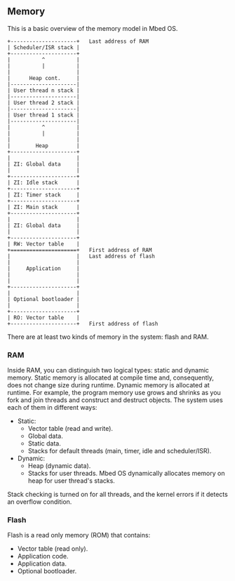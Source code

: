 ## Memory

This is a basic overview of the memory model in Mbed OS.

```
+---------------------+   Last address of RAM
| Scheduler/ISR stack |
+---------------------+
|          ^          |
|          |          |
|                     |
|      Heap cont.     |
|---------------------|
| User thread n stack |
|---------------------|
| User thread 2 stack |
|---------------------|
| User thread 1 stack |
|---------------------|
|          ^          |
|          |          |
|                     |
|        Heap         |
+---------------------+
|                     |
| ZI: Global data     |
|                     |
+---------------------+
| ZI: Idle stack      |
+---------------------+
| ZI: Timer stack     |
+---------------------+
| ZI: Main stack      |
+---------------------+
|                     |
| ZI: Global data     |
|                     |
+---------------------+
| RW: Vector table    |
+=====================+   First address of RAM
|                     |   Last address of flash
|                     |
|     Application     |
|                     |
|                     |
+---------------------+
|                     |
| Optional bootloader |
|                     |
+---------------------+
| RO: Vector table    |
+---------------------+   First address of flash

```

There are at least two kinds of memory in the system: flash and RAM.

### RAM

Inside RAM, you can distinguish two logical types: static and dynamic memory. Static memory is allocated at compile time and, consequently, does not change size during runtime. Dynamic memory is allocated at runtime. For example, the program memory use grows and shrinks as you fork and join threads and construct and destruct objects. The system uses each of them in different ways:

- Static:
    - Vector table (read and write).
    - Global data.
    - Static data.
    - Stacks for default threads (main, timer, idle and scheduler/ISR).
- Dynamic:
    - Heap (dynamic data).
    - Stacks for user threads. Mbed OS dynamically allocates memory on heap for user thread's stacks.

Stack checking is turned on for all threads, and the kernel errors if it detects an overflow condition.

### Flash

Flash is a read only memory (ROM) that contains:

- Vector table (read only).
- Application code.
- Application data.
- Optional bootloader.
